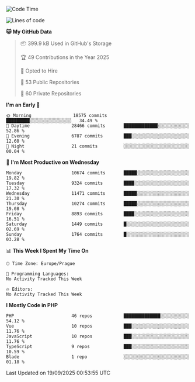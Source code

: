 <!--START_SECTION:waka-->
![Code Time](http://img.shields.io/badge/Code%20Time-1%2C584%20hrs%203%20mins-blue)

![Lines of code](https://img.shields.io/badge/From%20Hello%20World%20I%27ve%20Written-15.5%20million%20lines%20of%20code-blue)

**🐱 My GitHub Data** 

> 📦 399.9 kB Used in GitHub's Storage 
 > 
> 🏆 49 Contributions in the Year 2025
 > 
> 💼 Opted to Hire
 > 
> 📜 53 Public Repositories 
 > 
> 🔑 60 Private Repositories 
 > 
**I'm an Early 🐤** 

```text
🌞 Morning                18575 commits       █████████░░░░░░░░░░░░░░░░   34.49 % 
🌆 Daytime                28466 commits       █████████████░░░░░░░░░░░░   52.86 % 
🌃 Evening                6787 commits        ███░░░░░░░░░░░░░░░░░░░░░░   12.60 % 
🌙 Night                  21 commits          ░░░░░░░░░░░░░░░░░░░░░░░░░   00.04 % 
```
📅 **I'm Most Productive on Wednesday** 

```text
Monday                   10674 commits       █████░░░░░░░░░░░░░░░░░░░░   19.82 % 
Tuesday                  9324 commits        ████░░░░░░░░░░░░░░░░░░░░░   17.32 % 
Wednesday                11471 commits       █████░░░░░░░░░░░░░░░░░░░░   21.30 % 
Thursday                 10274 commits       █████░░░░░░░░░░░░░░░░░░░░   19.08 % 
Friday                   8893 commits        ████░░░░░░░░░░░░░░░░░░░░░   16.51 % 
Saturday                 1449 commits        █░░░░░░░░░░░░░░░░░░░░░░░░   02.69 % 
Sunday                   1764 commits        █░░░░░░░░░░░░░░░░░░░░░░░░   03.28 % 
```


📊 **This Week I Spent My Time On** 

```text
🕑︎ Time Zone: Europe/Prague

💬 Programming Languages: 
No Activity Tracked This Week

🔥 Editors: 
No Activity Tracked This Week
```

**I Mostly Code in PHP** 

```text
PHP                      46 repos            ██████████████░░░░░░░░░░░   54.12 % 
Vue                      10 repos            ███░░░░░░░░░░░░░░░░░░░░░░   11.76 % 
JavaScript               10 repos            ███░░░░░░░░░░░░░░░░░░░░░░   11.76 % 
TypeScript               9 repos             ███░░░░░░░░░░░░░░░░░░░░░░   10.59 % 
Blade                    1 repo              ░░░░░░░░░░░░░░░░░░░░░░░░░   01.18 % 
```




 Last Updated on 19/09/2025 00:53:55 UTC
<!--END_SECTION:waka-->
<!--
**AlexKratky/AlexKratky** is a ✨ _special_ ✨ repository because its `README.md` (this file) appears on your GitHub profile.

Here are some ideas to get you started:

- 🔭 I’m currently working on ...
- 🌱 I’m currently learning ...
- 👯 I’m looking to collaborate on ...
- 🤔 I’m looking for help with ...
- 💬 Ask me about ...
- 📫 How to reach me: ...
- 😄 Pronouns: ...
- ⚡ Fun fact: ...
-->
